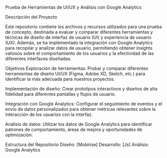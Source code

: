 Prueba de Herramientas de UI/UX y Análisis con Google Analytics

Descripción del Proyecto

Este repositorio contiene los archivos y recursos utilizados para una prueba de concepto, destinada a evaluar y comparar diferentes herramientas y técnicas de diseño de interfaz de usuario (UI) y experiencia de usuario (UX). Además, se ha implementado la integración con Google Analytics para recopilar y analizar datos de usuario, permitiendo obtener insights valiosos sobre el comportamiento de los usuarios y la efectividad de las diferentes interfaces diseñadas.

Objetivos
Exploración de herramientas: Probar y comparar diferentes herramientas de diseño UI/UX (Figma, Adobe XD, Sketch, etc.) para identificar la más adecuada para nuestros proyectos.

Implementación de diseño: Crear prototipos interactivos y diseños de alta fidelidad para diferentes pantallas y flujos de usuario.

Integración con Google Analytics: Configurar el seguimiento de eventos y el envío de datos personalizados para obtener métricas relevantes sobre la interacción de los usuarios con la interfaz.

Análisis de datos: Utilizar los datos de Google Analytics para identificar patrones de comportamiento, áreas de mejora y oportunidades de optimización.

Estructura del Repositorio
Diseño: [Mobirise]
Desarrollo: [Js]
Análisis: Google Analytics
